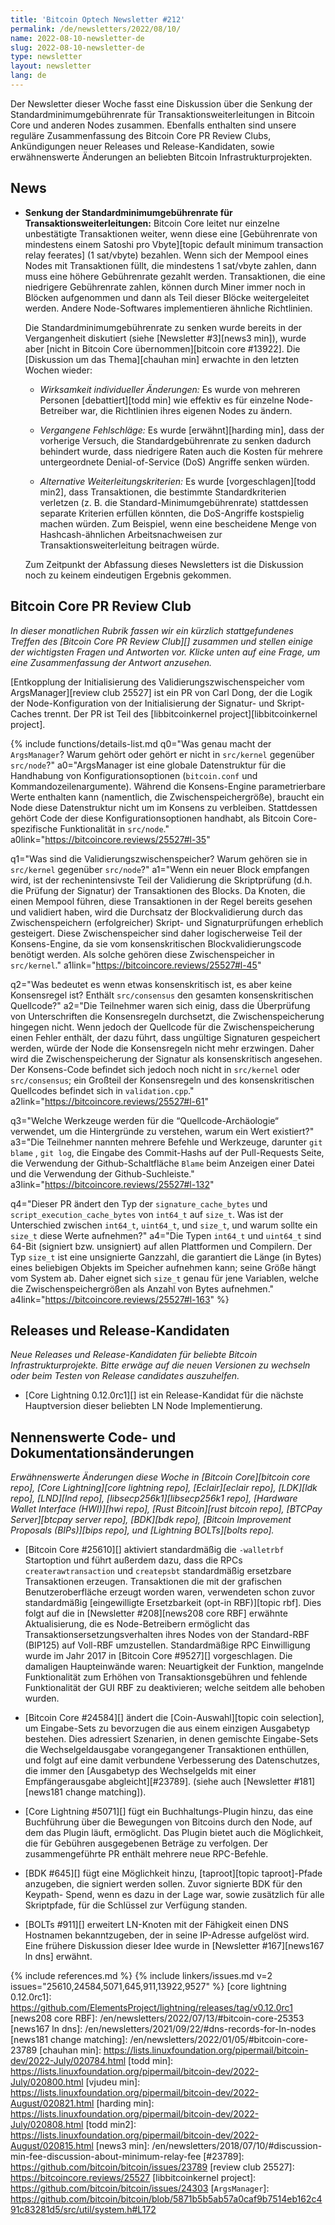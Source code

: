 ```yaml
---
title: 'Bitcoin Optech Newsletter #212'
permalink: /de/newsletters/2022/08/10/
name: 2022-08-10-newsletter-de
slug: 2022-08-10-newsletter-de
type: newsletter
layout: newsletter
lang: de
---
```

Der Newsletter dieser Woche fasst eine Diskussion über die Senkung der
Standardminimumgebührenrate für Transaktionsweiterleitungen
in Bitcoin Core und anderen Nodes zusammen. Ebenfalls enthalten sind unsere
reguläre Zusammenfassung des Bitcoin Core PR Review Clubs, Ankündigungen neuer
Releases und Release-Kandidaten, sowie erwähnenswerte Änderungen an beliebten
Bitcoin Infrastrukturprojekten.

## News

- **Senkung der Standardminimumgebührenrate für Transaktionsweiterleitungen:**
  Bitcoin Core leitet nur einzelne unbestätigte Transaktionen weiter, wenn diese
  eine [Gebührenrate von mindestens einem Satoshi pro Vbyte][topic default
  minimum transaction relay feerates] (1 sat/vbyte) bezahlen. Wenn sich der
  Mempool eines Nodes mit Transaktionen füllt, die mindestens 1 sat/vbyte
  zahlen, dann muss eine höhere Gebührenrate gezahlt werden. Transaktionen,
  die eine niedrigere Gebührenrate zahlen, können durch Miner immer noch in
  Blöcken aufgenommen und dann als Teil dieser Blöcke weitergeleitet werden.
  Andere Node-Softwares implementieren ähnliche Richtlinien.

  Die Standardminimumgebührenrate zu senken wurde bereits in der
  Vergangenheit diskutiert (siehe [Newsletter #3][news3 min]), wurde aber
  [nicht in Bitcoin Core übernommen][bitcoin core #13922].
  Die [Diskussion um das Thema][chauhan min] erwachte in den letzten Wochen
  wieder:

  - *Wirksamkeit individueller Änderungen:* Es wurde von mehreren Personen
    [debattiert][todd min] wie effektiv es für einzelne Node-Betreiber war,
    die Richtlinien ihres eigenen Nodes zu ändern.

  - *Vergangene Fehlschläge:* Es wurde [erwähnt][harding min], dass der
    vorherige Versuch, die Standardgebührenrate zu senken dadurch behindert
    wurde, dass niedrigere Raten auch die Kosten für mehrere untergeordnete
    Denial-of-Service (DoS) Angriffe senken würden.

  - *Alternative Weiterleitungskriterien:*
    Es wurde [vorgeschlagen][todd min2], dass Transaktionen, die bestimmte
    Standardkriterien verletzen (z. B. die Standard-Minimumgebührenrate)
    stattdessen separate Kriterien erfüllen könnten, die DoS-Angriffe
    kostspielig machen würden. Zum Beispiel, wenn eine bescheidene Menge von
    Hashcash-ähnlichen Arbeitsnachweisen zur Transaktionsweiterleitung
    beitragen würde.

  Zum Zeitpunkt der Abfassung dieses Newsletters ist die Diskussion noch
  zu keinem eindeutigen Ergebnis gekommen.

## Bitcoin Core PR Review Club

*In dieser monatlichen Rubrik fassen wir ein kürzlich stattgefundenes Treffen
des [Bitcoin Core PR Review Club][] zusammen und stellen einige der wichtigsten
Fragen und Antworten vor. Klicke unten auf eine Frage, um eine Zusammenfassung
der Antwort anzusehen.*

[Entkopplung der Initialisierung des Validierungszwischenspeicher vom ArgsManager][review club 25527]
ist ein PR von Carl Dong, der die Logik der Node-Konfiguration von der
Initialisierung der Signatur- und Skript-Caches trennt.
Der PR ist Teil des [libbitcoinkernel project][libbitcoinkernel project].

{% include functions/details-list.md
  q0="Was genau macht der `ArgsManager`?  Warum gehört oder gehört er nicht in
`src/kernel` gegenüber `src/node`?"
  a0="ArgsManager ist eine globale Datenstruktur für die Handhabung von
Konfigurationsoptionen (`bitcoin.conf` und Kommandozeilenargumente). Während
die Konsens-Engine parametrierbare Werte enthalten kann (namentlich, die
Zwischenspeichergröße), braucht ein Node diese Datenstruktur nicht um im
Konsens zu verbleiben. Stattdessen gehört Code der diese Konfigurationsoptionen
handhabt, als Bitcoin Core-spezifische Funktionalität in `src/node`."
  a0link="https://bitcoincore.reviews/25527#l-35"

  q1="Was sind die Validierungszwischenspeicher? Warum gehören sie in
`src/kernel` gegenüber `src/node`?"
  a1="Wenn ein neuer Block empfangen wird, ist der rechenintensivste Teil der
Validierung die Skriptprüfung (d.h. die Prüfung der Signatur) der Transaktionen
des Blocks. Da Knoten, die einen Mempool führen, diese Transaktionen in der
Regel bereits gesehen und validiert haben, wird die Durchsatz der
Blockvalidierung durch das Zwischenspeichern (erfolgreicher) Skript- und
Signaturprüfungen erheblich gesteigert. Diese Zwischenspeicher sind daher
logischerweise Teil der Konsens-Engine, da sie vom konsenskritischen
Blockvalidierungscode benötigt werden. Als solche gehören diese Zwischenspeicher
in `src/kernel`."
  a1link="https://bitcoincore.reviews/25527#l-45"

  q2="Was bedeutet es wenn etwas konsenskritisch ist, es aber keine Konsensregel
ist? Enthält `src/consensus` den gesamten konsenskritischen Quellcode?"
  a2="Die Teilnehmer waren sich einig, dass die Überprüfung von Unterschriften
die Konsensregeln durchsetzt, die Zwischenspeicherung hingegen nicht. Wenn
jedoch der Quellcode für die Zwischenspeicherung einen Fehler enthält, der dazu
führt, dass ungültige Signaturen gespeichert werden, würde der Node die
Konsensregeln nicht mehr erzwingen. Daher wird die Zwischenspeicherung der
Signatur als konsenskritisch angesehen. Der Konsens-Code befindet sich jedoch
noch nicht in `src/kernel` oder `src/consensus`; ein Großteil der Konsensregeln
und des konsenskritischen Quellcodes befindet sich in `validation.cpp`."
  a2link="https://bitcoincore.reviews/25527#l-61"

  q3="Welche Werkzeuge werden für die “Quellcode-Archäologie“ verwendet,
um die Hintergründe zu verstehen, warum ein Wert existiert?"
  a3="Die Teilnehmer nannten mehrere Befehle und Werkzeuge, darunter `git blame`
, `git log`, die Eingabe des Commit-Hashs auf der Pull-Requests
Seite, die Verwendung der Github-Schaltfläche `Blame` beim Anzeigen einer Datei
und die Verwendung der Github-Suchleiste."
  a3link="https://bitcoincore.reviews/25527#l-132"

  q4="Dieser PR ändert den Typ der `signature_cache_bytes` und
`script_execution_cache_bytes` von `int64_t` auf `size_t`.
Was ist der Unterschied zwischen `int64_t`, `uint64_t`, und `size_t`,
und warum sollte ein `size_t` diese Werte aufnehmen?"
  a4="Die Typen `int64_t` und `uint64_t` sind 64-Bit (signiert  bzw. unsigniert)
auf allen Plattformen und Compilern. Der Typ `size_t` ist eine unsignierte
Ganzzahl, die garantiert die Länge (in Bytes) eines beliebigen Objekts im
Speicher aufnehmen kann; seine Größe hängt vom System ab. Daher eignet sich
`size_t` genau für jene Variablen, welche die Zwischenspeichergrößen als Anzahl
von Bytes aufnehmen."
  a4link="https://bitcoincore.reviews/25527#l-163"
%}

## Releases und Release-Kandidaten

*Neue Releases und Release-Kandidaten für beliebte Bitcoin
Infrastrukturprojekte. Bitte erwäge auf die neuen Versionen
zu wechseln oder beim Testen von Release candidates auszuhelfen.*

- [Core Lightning 0.12.0rc1][] ist ein Release-Kandidat für die nächste
  Hauptversion dieser beliebten LN Node Implementierung.


## Nennenswerte Code- und Dokumentationsänderungen

*Erwähnenswerte Änderungen diese Woche in [Bitcoin Core][bitcoin core repo],
[Core Lightning][core lightning repo], [Eclair][eclair repo], [LDK][ldk repo],
[LND][lnd repo], [libsecp256k1][libsecp256k1 repo], [Hardware Wallet
Interface (HWI)][hwi repo], [Rust Bitcoin][rust bitcoin repo], [BTCPay
Server][btcpay server repo], [BDK][bdk repo], [Bitcoin Improvement
Proposals (BIPs)][bips repo], und [Lightning BOLTs][bolts repo].*

- [Bitcoin Core #25610][] aktiviert standardmäßig die `-walletrbf` Startoption
  und führt außerdem dazu, dass die RPCs  `createrawtransaction` und
  `createpsbt` standardmäßig ersetzbare Transaktionen erzeugen. Transaktionen
  die mit der grafischen Benutzeroberfläche erzeugt worden waren, verwendeten
  schon zuvor standardmäßig [eingewilligte Ersetzbarkeit (opt-in RBF)][topic rbf].
  Dies folgt auf die in [Newsletter #208][news208 core RBF] erwähnte
  Aktualisierung, die es Node-Betreibern ermöglicht das
  Transaktionsersetzungsverhalten ihres Nodes von der Standard-RBF (BIP125) auf
  Voll-RBF umzustellen. Standardmäßige RPC Einwilligung wurde im Jahr 2017 in
  [Bitcoin Core #9527][] vorgeschlagen. Die damaligen Haupteinwände waren:
  Neuartigkeit der Funktion, mangelnde Funktionalität zum Erhöhen von
  Transaktionsgebühren und fehlende Funktionalität der GUI RBF zu deaktivieren;
  welche seitdem alle behoben wurden.

- [Bitcoin Core #24584][] ändert die [Coin-Auswahl][topic coin selection], um
  Eingabe-Sets zu bevorzugen die aus einem einzigen Ausgabetyp bestehen.
  Dies adressiert Szenarien, in denen gemischte Eingabe-Sets die
  Wechselgeldausgabe vorangegangener Transaktionen enthüllen, und folgt auf
  eine damit verbundene Verbesserung des Datenschutzes, die immer den
  [Ausgabetyp des Wechselgelds mit einer Empfängerausgabe abgleicht][#23789].
  (siehe auch [Newsletter #181][news181 change matching]).

- [Core Lightning #5071][] fügt ein Buchhaltungs-Plugin hinzu, das eine
  Buchführung über die Bewegungen von Bitcoins durch den Node, auf dem das
  Plugin läuft, ermöglicht. Das Plugin bietet auch die Möglichkeit, die für
  Gebühren ausgegebenen Beträge zu verfolgen. Der zusammengeführte PR enthält
  mehrere neue RPC-Befehle.

- [BDK #645][] fügt eine Möglichkeit hinzu, [taproot][topic taproot]-Pfade
  anzugeben, die signiert werden sollen. Zuvor signierte BDK für den Keypath-
  Spend, wenn es dazu in der Lage war, sowie zusätzlich für alle
  Skriptpfade, für die Schlüssel zur Verfügung standen.

- [BOLTs #911][] erweitert LN-Knoten mit der Fähigkeit einen DNS Hostnamen
  bekanntzugeben, der in seine IP-Adresse aufgelöst wird. Eine frühere
  Diskussion dieser Idee wurde in [Newsletter #167][news167 ln dns] erwähnt.

{% include references.md %}
{% include linkers/issues.md v=2 issues="25610,24584,5071,645,911,13922,9527" %}
[core lightning 0.12.0rc1]: https://github.com/ElementsProject/lightning/releases/tag/v0.12.0rc1
[news208 core RBF]: /en/newsletters/2022/07/13/#bitcoin-core-25353
[news167 ln dns]: /en/newsletters/2021/09/22/#dns-records-for-ln-nodes
[news181 change matching]: /en/newsletters/2022/01/05/#bitcoin-core-23789
[chauhan min]: https://lists.linuxfoundation.org/pipermail/bitcoin-dev/2022-July/020784.html
[todd min]: https://lists.linuxfoundation.org/pipermail/bitcoin-dev/2022-July/020800.html
[vjudeu min]: https://lists.linuxfoundation.org/pipermail/bitcoin-dev/2022-August/020821.html
[harding min]: https://lists.linuxfoundation.org/pipermail/bitcoin-dev/2022-July/020808.html
[todd min2]: https://lists.linuxfoundation.org/pipermail/bitcoin-dev/2022-August/020815.html
[news3 min]: /en/newsletters/2018/07/10/#discussion-min-fee-discussion-about-minimum-relay-fee
[#23789]: https://github.com/bitcoin/bitcoin/issues/23789
[review club 25527]: https://bitcoincore.reviews/25527
[libbitcoinkernel project]: https://github.com/bitcoin/bitcoin/issues/24303
[`ArgsManager`]: https://github.com/bitcoin/bitcoin/blob/5871b5b5ab57a0caf9b7514eb162c491c83281d5/src/util/system.h#L172
